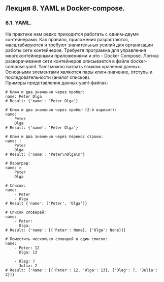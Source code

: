 ## Лекция 8. YAML и Docker-compose.
### 8.1. YAML.
На практике нам редко приходится работать с одним-двумя контейнерами. Как правило, приложения разрастаются, масштабируются и требуют значительных усилий для организации работы сети контейнеров. Требуетя программа для управления многоконтейнерными приложениями и это - Docker Compose. Логика разворачивания сети контейнеров описывается в файле docker-compose.yaml. 
Yaml можно назвать языком хранения данных. Основными элементами являются пары ключ-значение, отступы и последовательности (аналог списков).  
Примеры представления данных yaml-файлах:  
```
# Ключ и два значения через пробел:
name: Peter Olga
# Result: {'name': 'Peter Olga'}

# Ключ и два значения через пробел (2-й вариант):
name:
    Peter 
    Olga
# Result: {'name': 'Peter Olga'}

# Ключ и два значения через перенос строки:
name: |
    Peter 
    Olga
# Result: {'name': 'Peter\nOlga\n'}

# Параграф:
name: >
    Peter 
    Olga

# Список:
name:
    - Peter 
    - Olga
# Result {'name': ['Peter', 'Olga']}

# Список словарей:
name:
    - Peter: 
      Olga:
# Result: {'name': [{'Peter': None}, {'Olga': None}]}

# Поместить несколько словарей в один список:
name:
    - Peter: 12
      Olga: 13

    - Oleg: 7
      Julia: 2
# Result: {'name': [{'Peter': 12, 'Olga': 13}, {'Oleg': 7, 'Julia': 2}]}
```
